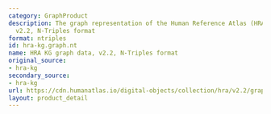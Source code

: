 ```yaml
---
category: GraphProduct
description: The graph representation of the Human Reference Atlas (HRA) dataset,
  v2.2, N-Triples format
format: ntriples
id: hra-kg.graph.nt
name: HRA KG graph data, v2.2, N-Triples format
original_source:
- hra-kg
secondary_source:
- hra-kg
url: https://cdn.humanatlas.io/digital-objects/collection/hra/v2.2/graph.nt
layout: product_detail
---
```

